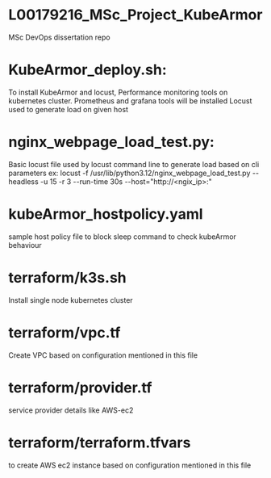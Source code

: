 # L00179216_MSc_Project_KubeArmor
MSc DevOps dissertation repo
# KubeArmor_deploy.sh:   
To install KubeArmor and locust, Performance monitoring tools
on kubernetes cluster. Prometheus and grafana tools will be installed
Locust used to generate load on given host
# nginx_webpage_load_test.py: 
Basic locust file used by locust command line to generate load based on cli parameters
ex: locust -f /usr/lib/python3.12/nginx_webpage_load_test.py --headless -u 15 -r 3 --run-time 30s --host="http://<ngix_ip>:<port>" 
# kubeArmor_hostpolicy.yaml
sample host policy file to block sleep command to check kubeArmor behaviour
# terraform/k3s.sh 
Install single node kubernetes cluster
# terraform/vpc.tf
Create VPC based on configuration mentioned in this file
# terraform/provider.tf
service provider details like AWS-ec2
# terraform/terraform.tfvars
to create AWS ec2 instance based on configuration mentioned in this file
